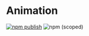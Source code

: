 # Animation

[![npm publish](https://github.com/cortado-holding/animation/actions/workflows/npm-publish.yml/badge.svg)](https://github.com/cortado-holding/animation/actions/workflows/npm-publish.yml)
![npm (scoped)](https://img.shields.io/npm/v/@cortado-holding/animation)
